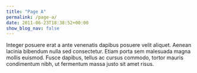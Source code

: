 ```yaml
---
title: "Page A"
permalink: /page-a/
date: 2011-06-23T18:38:52+00:00
show_blog_nav: false
---
```


Integer posuere erat a ante venenatis dapibus posuere velit aliquet. Aenean lacinia bibendum nulla sed consectetur. Etiam porta sem malesuada magna mollis euismod. Fusce dapibus, tellus ac cursus commodo, tortor mauris condimentum nibh, ut fermentum massa justo sit amet risus.